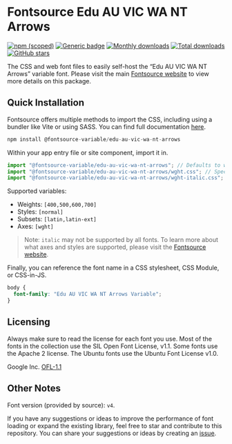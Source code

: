 # Fontsource Edu AU VIC WA NT Arrows

[![npm (scoped)](https://img.shields.io/npm/v/@fontsource-variable/edu-au-vic-wa-nt-arrows?color=brightgreen)](https://www.npmjs.com/package/@fontsource-variable/edu-au-vic-wa-nt-arrows) [![Generic badge](https://img.shields.io/badge/fontsource-passing-brightgreen)](https://github.com/fontsource/fontsource) [![Monthly downloads](https://badgen.net/npm/dm/@fontsource-variable/edu-au-vic-wa-nt-arrows)](https://github.com/fontsource/fontsource) [![Total downloads](https://badgen.net/npm/dt/@fontsource-variable/edu-au-vic-wa-nt-arrows)](https://github.com/fontsource/fontsource) [![GitHub stars](https://img.shields.io/github/stars/fontsource/fontsource.svg?style=social&label=Star)](https://github.com/fontsource/fontsource/stargazers)

The CSS and web font files to easily self-host the “Edu AU VIC WA NT Arrows” variable font. Please visit the main [Fontsource website](https://fontsource.org/fonts/edu-au-vic-wa-nt-arrows) to view more details on this package.

## Quick Installation

Fontsource offers multiple methods to import the CSS, including using a bundler like Vite or using SASS. You can find full documentation [here](https://fontsource.org/docs/getting-started/introduction).

```javascript
npm install @fontsource-variable/edu-au-vic-wa-nt-arrows
```

Within your app entry file or site component, import it in.

```javascript
import "@fontsource-variable/edu-au-vic-wa-nt-arrows"; // Defaults to wght axis
import "@fontsource-variable/edu-au-vic-wa-nt-arrows/wght.css"; // Specify axis
import "@fontsource-variable/edu-au-vic-wa-nt-arrows/wght-italic.css"; // Specify axis and style
```

Supported variables:
- Weights: `[400,500,600,700]`
- Styles: `[normal]`
- Subsets: `[latin,latin-ext]`
- Axes: `[wght]`

> Note: `italic` may not be supported by all fonts. To learn more about what axes and styles are supported, please visit the [Fontsource website](https://fontsource.org/fonts/edu-au-vic-wa-nt-arrows).

Finally, you can reference the font name in a CSS stylesheet, CSS Module, or CSS-in-JS.

```css
body {
  font-family: "Edu AU VIC WA NT Arrows Variable";
}
```

## Licensing
Always make sure to read the license for each font you use. Most of the fonts in the collection use the SIL Open Font License, v1.1. Some fonts use the Apache 2 license. The Ubuntu fonts use the Ubuntu Font License v1.0.

Google Inc.
[OFL-1.1](http://scripts.sil.org/OFL)

## Other Notes
Font version (provided by source): `v4`.

If you have any suggestions or ideas to improve the performance of font loading or expand the existing library, feel free to star and contribute to this repository. You can share your suggestions or ideas by creating an [issue](https://github.com/fontsource/fontsource/issues).